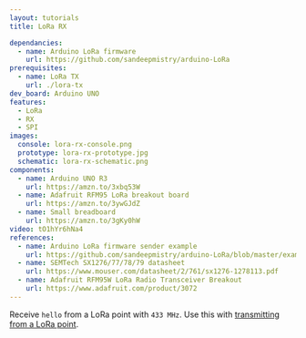 ```yaml
---
layout: tutorials
title: LoRa RX

dependancies:
  - name: Arduino LoRa firmware
    url: https://github.com/sandeepmistry/arduino-LoRa
prerequisites:
  - name: LoRa TX
    url: ./lora-tx
dev_board: Arduino UNO
features:
  - LoRa
  - RX
  - SPI
images:
  console: lora-rx-console.png
  prototype: lora-rx-prototype.jpg
  schematic: lora-rx-schematic.png
components:
  - name: Arduino UNO R3
    url: https://amzn.to/3xbq53W
  - name: Adafruit RFM95 LoRa breakout board
    url: https://amzn.to/3ywGJdZ
  - name: Small breadboard
    url: https://amzn.to/3gKy0hW
video: tO1hYr6hNa4
references:
  - name: Arduino LoRa firmware sender example
    url: https://github.com/sandeepmistry/arduino-LoRa/blob/master/examples/LoRaReceiver/LoRaReceiver.ino
  - name: SEMTech SX1276/77/78/79 datasheet
    url: https://www.mouser.com/datasheet/2/761/sx1276-1278113.pdf
  - name: Adafruit RFM95W LoRa Radio Transceiver Breakout
    url: https://www.adafruit.com/product/3072
---
```


Receive `hello` from a LoRa point with `433 MHz`. Use this with [transmitting from a LoRa point](lora-tx).
